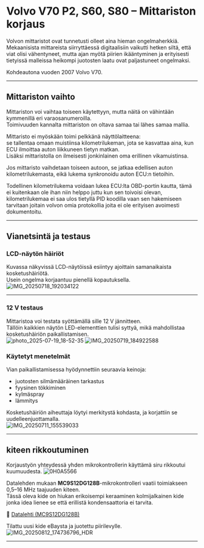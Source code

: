 # Volvo V70 P2, S60, S80 – Mittariston korjaus

Volvon mittaristot ovat tunnetusti olleet aina hieman ongelmaherkkiä.  
Mekaanisista mittareista siirryttäessä digitaalisiin vaikutti hetken siltä, että viat olisi vähentyneet, mutta ajan myötä piirien ikääntyminen ja erityisesti tietyissä malleissa heikompi juotosten laatu ovat paljastuneet ongelmaksi.  

Kohdeautona vuoden 2007 Volvo V70.

---

## Mittariston vaihto

Mittariston voi vaihtaa toiseen käytettyyn, mutta näitä on vähintään kymmenillä eri varaosanumeroilla.  
Toimivuuden kannalta mittariston on oltava samaa tai lähes samaa mallia.  

Mittaristo ei myöskään toimi pelkkänä näyttölaitteena:  
se tallentaa omaan muistiinsa kilometrilukeman, jota se kasvattaa aina, kun ECU ilmoittaa auton liikkuneen tietyn matkan.  
Lisäksi mittaristolla on ilmeisesti jonkinlainen oma erillinen vikamuistinsa.

Jos mittaristo vaihdetaan toiseen autoon, se jatkaa edellisen auton kilometrilukemasta, eikä lukema synkronoidu auton ECU:n tietoihin.  

Todellinen kilometrilukema voidaan lukea ECU:lta OBD-portin kautta,
tämä ei kuitenkaan ole ihan niin helppo juttu kun sen toivoisi olevan, kilometrilukemaa ei saa ulos tietyllä PID koodilla vaan sen hakemiseen tarvitaan joitain volvon omia protokollia joita ei ole erityisen avoimesti dokumentoitu.

---

## Vianetsintä ja testaus

### LCD-näytön häiriöt
Kuvassa näkyvissä LCD-näytöissä esiintyy ajoittain samanaikaista kosketushäiriötä.  
Usein ongelma korjaantuu pienellä kopautuksella.  
![IMG_20250718_192034122](https://github.com/user-attachments/assets/0d64fd36-d602-42cb-b2c3-834a04f00848)

---

### 12 V testaus
Mittaristoa voi testata syöttämällä sille 12 V jännitteen.  
Tällöin kaikkien näytön LED-elementtien tulisi syttyä, mikä mahdollistaa kosketushäiriön paikallistamisen.  
![photo_2025-07-19_18-52-35](https://github.com/user-attachments/assets/00002364-1086-4129-8acd-c095329bcb3b)
![IMG_20250719_184922588](https://github.com/user-attachments/assets/7bcb0cce-c98f-42d1-abfd-4ac8994f9a16)


### Käytetyt menetelmät
Vian paikallistamisessa hyödynnettiin seuraavia keinoja:
- juotosten silmämääräinen tarkastus  
- fyysinen tökkiminen  
- kylmäspray  
- lämmitys  


Kosketushäiriön aiheuttaja löytyi merkitystä kohdasta, ja korjattiin se uudelleenjuottamalla.  
![IMG_20250711_155539033](https://github.com/user-attachments/assets/396a9073-632c-4fce-9305-e8c780fe92c2)

---

## kiteen rikkoutuminen

Korjaustyön yhteydessä yhden mikrokontrollerin käyttämä siru rikkoutui kuumuudesta.
![0H0A5566](https://github.com/user-attachments/assets/1c13d2ce-0ae1-41cc-8d19-9caf1e4867a6)


Datalehden mukaan **MC9S12DG128B**-mikrokontrolleri vaatii toimiakseen 0,5–16 MHz taajuuden kiteen.  
Tässä oleva kide on hiukan erikoisempi keraaminen kolmijalkainen kide jonka idea lienee se että erillistä kondensaattoria ei tarvita. 

📄 [Datalehti (MC9S12DG128B)](https://www.alldatasheet.com/datasheet-pdf/pdf/135942/MOTOROLA/MC9S12DG128B.html)

Tilattu uusi kide eBaysta ja juotettu piirilevylle.  
![IMG_20250812_174736796_HDR](https://github.com/user-attachments/assets/43904564-e3b5-4804-ad1d-031a99e932c3)


---
